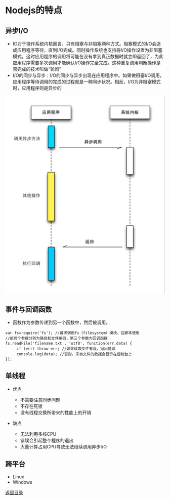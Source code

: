# Nodejs的特点
## 异步I/O
* IO对于操作系统内核而言，只有阻塞与非阻塞两种方式。阻塞模式的I/O会造成应用程序等待，直到I/O完成。同时操作系统也支持将I/O操作设置为非阻塞模式，这时应用程序的调用将可能在没有拿到真正数据时就立即返回了，为此应用程序需要多次调用才能确认I/O操作完全完成。这种重复调用判断操作是否完成的技术叫做“轮询”
* I/O的同步与异步：I/O的同步与异步出现在应用程序中。如果做阻塞I/O调用，应用程序等待调用的完成的过程就是一种同步状况。相反，I/O为非阻塞模式时，应用程序则是异步的

![](./img/feature_1.png)

## 事件与回调函数
* 函数作为参数传递到另一个函数中，然后被调用。
```
var fs=require('fs'); //请求调用fs（filesystem）模块，在脚本使用
//前两个参数分别为路径和文件编码，第三个参数为回调函数
fs.readFile('filename.txt', 'utf8', function(err,data) {  
     if (err) throw err; //如果读取文件有误，抛出错误
     console.log(data); //否则，来自文件的数据会显示在控制台上
});
```

## 单线程
* 优点
    * 不需要注意同步问题
    * 不存在死锁
    * 没有线程交换所带来的性能上的开销

* 缺点
    * 无法利用多核CPU
    * 错误会引起整个程序的退出
    * 大量计算占用CPU导致无法继续调用异步I/O

## 跨平台
* Linux
* Windows

[返回目录](../CONTENTS.md)